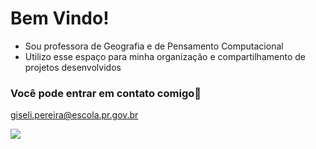 
# Bem Vindo!
- Sou professora de Geografia e de Pensamento Computacional
- Utilizo esse espaço para minha organização e compartilhamento de projetos desenvolvidos

### Você pode entrar em contato comigo📧
giseli.pereira@escola.pr.gov.br


![](https://media.tenor.com/WEJwvfk_B_EAAAAM/earth-revolve.gif)



